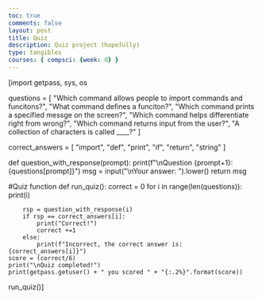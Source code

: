 ```yaml
---
toc: true
comments: false
layout: post
title: Quiz
description: Quiz project (hopefully)
type: tangibles
courses: { compsci: {week: 0} }
---
```


[import getpass, sys, os


questions = [
    "Which command allows people to import commands and funcitons?",
    "What command defines a funciton?",
    "Which command prints a specified messge on the screen?",
    "Which command helps differentiate right from wrong?",
    "Which command returns input from the user?",
    "A collection of characters is called ____?"
]

correct_answers = [
    "import",
    "def",
    "print",
    "if",
    "return",
    "string"
]

def question_with_response(prompt):
    print(f"\nQuestion {prompt+1}: {questions[prompt]}")
    msg = input("\nYour answer: ").lower()
    return msg

#Quiz function
def run_quiz():
    correct = 0
    for i in range(len(questions)):
        print(i)
                
        rsp = question_with_response(i)
        if rsp == correct_answers[i]:
            print("Correct!")
            correct +=1
        else:
            print(f"Incorrect, the correct answer is: {correct_answers[i]}")
    score = (correct/6)
    print("\nQuiz completed!")
    print(getpass.getuser() + " you scored " + "{:.2%}".format(score))

run_quiz()]